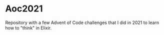 # Aoc2021

Repository with a few Advent of Code challenges that I did in 2021 to learn how to "think" in Elixir.

